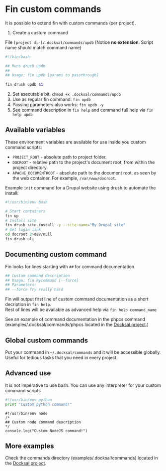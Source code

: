 # Fin custom commands

It is possible to extend fin with custom commands (per project).

1) Create a custom command

File `[project dir]/.docksal/commands/updb` (Notice **no extension**. Script name should match command name)

```bash
#!/bin/bash
    
## Runs drush updb
##
## Usage: fin updb [params to passthrough]
 
fin drush updb $1
```

2) Set executable bit: `chmod +x .docksal/commands/updb`  
3) Use as regular fin command: `fin updb`  
4) Passing parameters also works: `fin updb -y`  
5) See command description in `fin help` and command full help via `fin help updb` 

## Available variables

These environment variables are available for use inside you custom command scripts:

* `PROJECT_ROOT` - absolute path to project folder.  
* `DOCROOT` - relative path to the project's document root, from within the project directory.
* `APACHE_DOCUMENTROOT` - absolute path to the document root, as seen by the web container. For 
example, `/var/www/docroot`.

Example `init` command for a Drupal website using drush to automate the install:  

```bash
#!/usr/bin/env bash

# Start containers
fin up
# Install site
fin drush site-install -y --site-name="My Drupal site"
# Get login link
cd docroot 2>dev/null 
fin drush uli
```

## Documenting custom command

Fin looks for lines starting with `##` for command documentation. 

```bash
## Custom command description
## Usage: fin mycommand [--force]
## Parameters:
## --force Try really hard
```

Fin will output first line of custom command documentation as a short decription in `fin help`.  
Rest of lines will be available as advanced help via `fin help command_name`

See an example of command documentation in the phpcs command (examples/.docksal/commands/phpcs located in the [Docksal project](https://github.com/docksal/docksal).)

## Global custom commands

Put your command in `~/.docksal/commands` and it will be accessible globally.  
Useful for tedious tasks that you need in every project.

## Advanced use

It is not imperative to use bash. You can use any interpreter for your custom command scripts

```python
#!/usr/bin/env python
print "Custom python command!"
```

```node
#!/usr/bin/env node
/*
## Custom node command description
*/
console.log("Custom NodeJS command!")
```

## More examples

Check the commands directory (examples/.docksal/commands) located in the [Docksal project](https://github.com/docksal/docksal).

